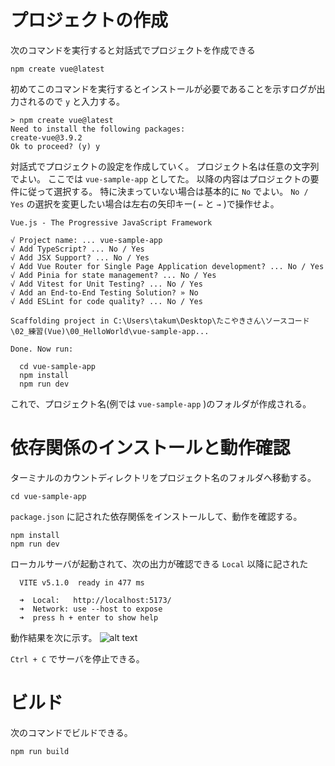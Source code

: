 # プロジェクトの作成
次のコマンドを実行すると対話式でプロジェクトを作成できる
```
npm create vue@latest
```

初めてこのコマンドを実行するとインストールが必要であることを示すログが出力されるので ```y``` と入力する。
```
> npm create vue@latest
Need to install the following packages:
create-vue@3.9.2
Ok to proceed? (y) y
```

対話式でプロジェクトの設定を作成していく。
プロジェクト名は任意の文字列でよい。
ここでは ```vue-sample-app``` としてた。
以降の内容はプロジェクトの要件に従って選択する。
特に決まっていない場合は基本的に ```No``` でよい。
```No / Yes``` の選択を変更したい場合は左右の矢印キー( ```←``` と ```→``` )で操作せよ。
```
Vue.js - The Progressive JavaScript Framework

√ Project name: ... vue-sample-app
√ Add TypeScript? ... No / Yes
√ Add JSX Support? ... No / Yes
√ Add Vue Router for Single Page Application development? ... No / Yes
√ Add Pinia for state management? ... No / Yes
√ Add Vitest for Unit Testing? ... No / Yes
√ Add an End-to-End Testing Solution? » No
√ Add ESLint for code quality? ... No / Yes

Scaffolding project in C:\Users\takum\Desktop\たこやきさん\ソースコード\02_練習(Vue)\00_HelloWorld\vue-sample-app...

Done. Now run:

  cd vue-sample-app
  npm install
  npm run dev
```

これで、プロジェクト名(例では ```vue-sample-app``` )のフォルダが作成される。

# 依存関係のインストールと動作確認
ターミナルのカウントディレクトリをプロジェクト名のフォルダへ移動する。
```
cd vue-sample-app
```

```package.json``` に記された依存関係をインストールして、動作を確認する。
```
npm install
npm run dev
```

ローカルサーバが起動されて、次の出力が確認できる
```Local``` 以降に記された
```
  VITE v5.1.0  ready in 477 ms

  ➜  Local:   http://localhost:5173/
  ➜  Network: use --host to expose
  ➜  press h + enter to show help
```

動作結果を次に示す。
![alt text](00_動作結果.png)

```Ctrl + C``` でサーバを停止できる。

# ビルド
次のコマンドでビルドできる。
```
npm run build
```
